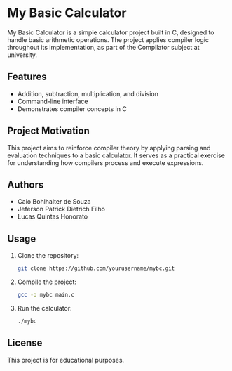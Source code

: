 # My Basic Calculator

My Basic Calculator is a simple calculator project built in C, designed to handle basic arithmetic operations. The project applies compiler logic throughout its implementation, as part of the Compilator subject at university.

## Features

- Addition, subtraction, multiplication, and division
- Command-line interface
- Demonstrates compiler concepts in C

## Project Motivation

This project aims to reinforce compiler theory by applying parsing and evaluation techniques to a basic calculator. It serves as a practical exercise for understanding how compilers process and execute expressions.

## Authors

- Caio Bohlhalter de Souza
- Jeferson Patrick Dietrich Filho
- Lucas Quintas Honorato

## Usage

1. Clone the repository:
    ```bash
    git clone https://github.com/yourusername/mybc.git
    ```
2. Compile the project:
    ```bash
    gcc -o mybc main.c
    ```
3. Run the calculator:
    ```bash
    ./mybc
    ```

## License

This project is for educational purposes.
